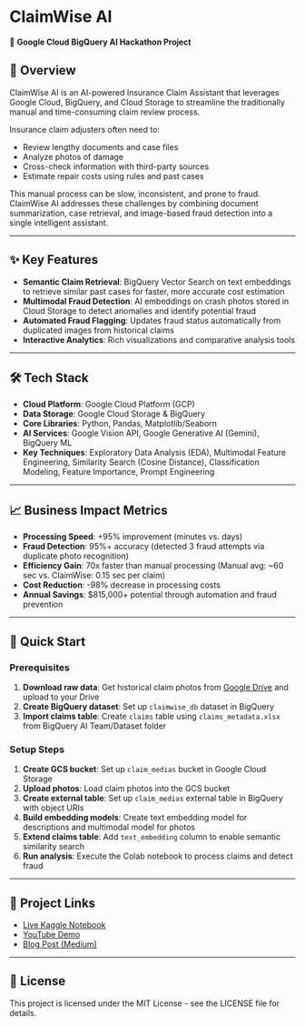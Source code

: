 # ClaimWise AI

🚀 **Google Cloud BigQuery AI Hackathon Project**

## 📌 Overview

ClaimWise AI is an AI-powered Insurance Claim Assistant that leverages Google Cloud, BigQuery, and Cloud Storage to streamline the traditionally manual and time-consuming claim review process.

Insurance claim adjusters often need to:

* Review lengthy documents and case files
* Analyze photos of damage
* Cross-check information with third-party sources
* Estimate repair costs using rules and past cases

This manual process can be slow, inconsistent, and prone to fraud. ClaimWise AI addresses these challenges by combining document summarization, case retrieval, and image-based fraud detection into a single intelligent assistant.

---

## ✨ Key Features

* **Semantic Claim Retrieval**: BigQuery Vector Search on text embeddings to retrieve similar past cases for faster, more accurate cost estimation
* **Multimodal Fraud Detection**: AI embeddings on crash photos stored in Cloud Storage to detect anomalies and identify potential fraud  
* **Automated Fraud Flagging**: Updates fraud status automatically from duplicated images from historical claims
* **Interactive Analytics**: Rich visualizations and comparative analysis tools

---

## 🛠️ Tech Stack

* **Cloud Platform**: Google Cloud Platform (GCP)
* **Data Storage**: Google Cloud Storage & BigQuery
* **Core Libraries**: Python, Pandas, Matplotlib/Seaborn
* **AI Services**: Google Vision API, Google Generative AI (Gemini), BigQuery ML
* **Key Techniques**: Exploratory Data Analysis (EDA), Multimodal Feature Engineering, Similarity Search (Cosine Distance), Classification Modeling, Feature Importance, Prompt Engineering

---

## 📈 Business Impact Metrics

* **Processing Speed**: +95% improvement (minutes vs. days)
* **Fraud Detection**: 95%+ accuracy (detected 3 fraud attempts via duplicate photo recognition)
* **Efficiency Gain**: 70x faster than manual processing (Manual avg: ~60 sec vs. ClaimWise: 0.15 sec per claim)
* **Cost Reduction**: -98% decrease in processing costs
* **Annual Savings**: $815,000+ potential through automation and fraud prevention

---

## 🚀 Quick Start

### Prerequisites

1. **Download raw data**: Get historical claim photos from [Google Drive](https://drive.google.com/drive/folders/1byERaspNHtO7RVL37qY3ytgJjgMtBBdl?usp=sharing) and upload to your Drive
2. **Create BigQuery dataset**: Set up `claimwise_db` dataset in BigQuery
3. **Import claims table**: Create `claims` table using `claims_metadata.xlsx` from BigQuery AI Team/Dataset folder

### Setup Steps

1. **Create GCS bucket**: Set up `claim_medias` bucket in Google Cloud Storage
2. **Upload photos**: Load claim photos into the GCS bucket
3. **Create external table**: Set up `claim_medias` external table in BigQuery with object URIs
4. **Build embedding models**: Create text embedding model for descriptions and multimodal model for photos
5. **Extend claims table**: Add `text_embedding` column to enable semantic similarity search
6. **Run analysis**: Execute the Colab notebook to process claims and detect fraud
---

## 🔗 Project Links

* [Live Kaggle Notebook](https://www.kaggle.com/code/nguyennamhongdoan/claimwise-ai-auto-claim-insurance)
* [YouTube Demo](https://www.youtube.com/watch?v=331wTlPY9IM)
* [Blog Post (Medium)](https://medium.com/@bigqueryteam1/from-hours-to-minutes-how-claimwise-transforms-claims-with-intelligent-automation-7e30b3446f39)

---

## 📄 License

This project is licensed under the MIT License - see the LICENSE file for details.
